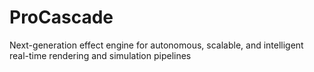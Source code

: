 # ProCascade
Next-generation effect engine for autonomous, scalable, and intelligent real-time rendering and simulation pipelines
